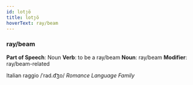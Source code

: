 ```yaml
---
id: lotȷö
title: lotȷö
hoverText: ray/beam
---
```


### ray/beam

**Part of Speech**: Noun
**Verb**: to be a ray/beam
**Noun**: ray/beam
**Modifier**: ray/beam-related

Italian raggio /ˈrad.d͡ʒo/
*Romance Language Family*